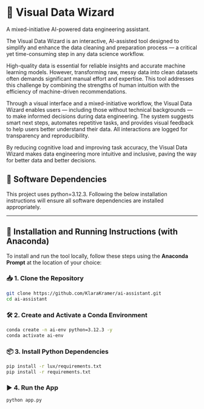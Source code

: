 # 🧠 Visual Data Wizard

A mixed-initiative AI-powered data engineering assistant.

The Visual Data Wizard is an interactive, AI-assisted tool designed to simplify and enhance the data cleaning and preparation process — a critical yet time-consuming step in any data science workflow.

High-quality data is essential for reliable insights and accurate machine learning models. However, transforming raw, messy data into clean datasets often demands significant manual effort and expertise. This tool addresses this challenge by combining the strengths of human intuition with the efficiency of machine-driven recommendations.

Through a visual interface and a mixed-initiative workflow, the Visual Data Wizard enables users — including those without technical backgrounds — to make informed decisions during data engineering. The system suggests smart next steps, automates repetitive tasks, and provides visual feedback to help users better understand their data. All interactions are logged for transparency and reproducibility.

By reducing cognitive load and improving task accuracy, the Visual Data Wizard makes data engineering more intuitive and inclusive, paving the way for better data and better decisions.

## 🧩 Software Dependencies

This project uses python=3.12.3.
Following the below installation instructions will ensure all software dependencies are installed appropriately.

---

## 🚀 Installation and Running Instructions (with Anaconda)

To install and run the tool locally, follow these steps using the **Anaconda Prompt** at the location of your choice:

### 📥 1. Clone the Repository

```bash
git clone https://github.com/KlaraKramer/ai-assistant.git
cd ai-assistant
```

### 🛠️ 2. Create and Activate a Conda Environment

```bash
conda create -n ai-env python=3.12.3 -y
conda activate ai-env
```

### 📦 3. Install Python Dependencies

```bash
pip install -r lux/requirements.txt
pip install -r requirements.txt
```

### ▶️ 4. Run the App

```bash
python app.py
```
